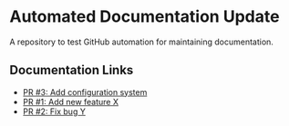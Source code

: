 # Automated Documentation Update

A repository to test GitHub automation for maintaining documentation.

## Documentation Links
- [PR #3: Add configuration system](docs/pull_request_3.md)
- [PR #1: Add new feature X](docs/pull_request_1.md)
- [PR #2: Fix bug Y](docs/pull_request_2.md)